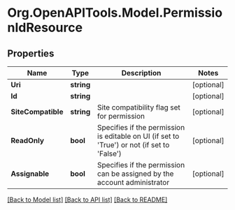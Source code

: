 
# Org.OpenAPITools.Model.PermissionIdResource

## Properties

Name | Type | Description | Notes
------------ | ------------- | ------------- | -------------
**Uri** | **string** |  | [optional] 
**Id** | **string** |  | [optional] 
**SiteCompatible** | **string** | Site compatibility flag set for permission | [optional] 
**ReadOnly** | **bool** | Specifies if the permission is editable on UI (if set to &#39;True&#39;) or not (if set to &#39;False&#39;) | [optional] 
**Assignable** | **bool** | Specifies if the permission can be assigned by the account administrator | [optional] 

[[Back to Model list]](../README.md#documentation-for-models)
[[Back to API list]](../README.md#documentation-for-api-endpoints)
[[Back to README]](../README.md)

